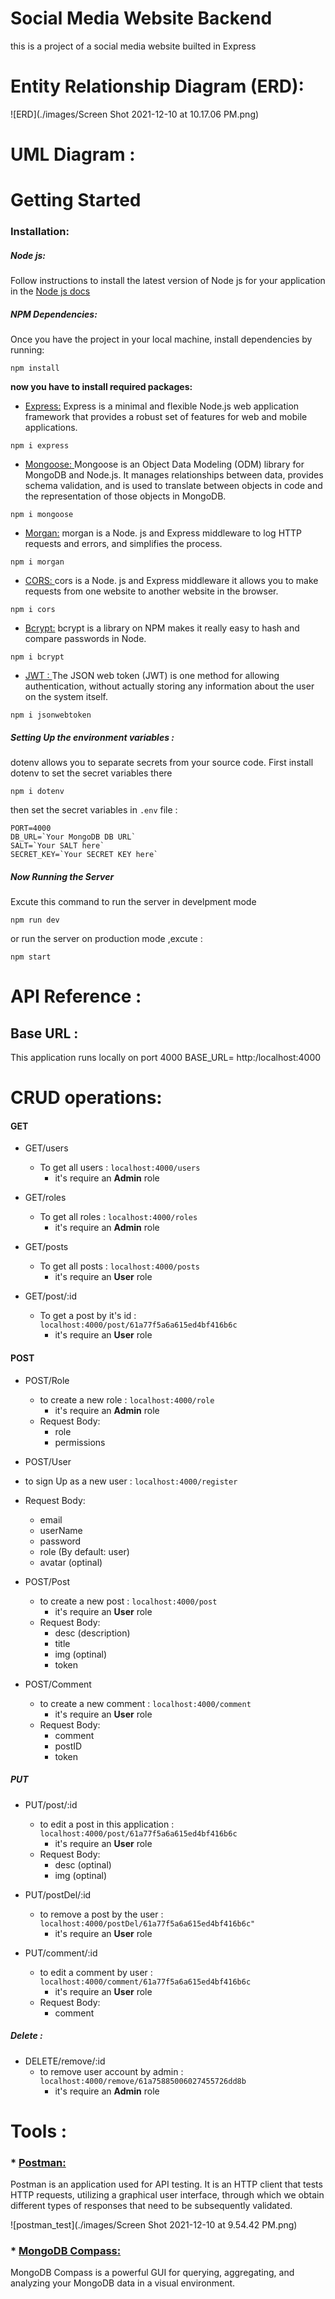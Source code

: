 # Social Media Website Backend

this is a project of a social media website builted in Express

# Entity Relationship Diagram (ERD):

![ERD](./images/Screen Shot 2021-12-10 at 10.17.06 PM.png)

# UML Diagram :

# Getting Started

### Installation:

##### Node js:

Follow instructions to install the latest version of Node js for your application in the [Node js docs](https://nodejs.org/en/)

##### NPM Dependencies:

Once you have the project in your local machine, install dependencies by running:

```
npm install
```

**now you have to install required packages:**

- [Express:](https://expressjs.com/en/starter/installing.html)
  Express is a minimal and flexible Node.js web application framework that provides a robust set of features for web and mobile applications.

```
npm i express

```

- [Mongoose: ](https://docs.mongodb.com/manual/installation/) Mongoose is an Object Data Modeling (ODM) library for MongoDB and Node.js. It manages relationships between data, provides schema validation, and is used to translate between objects in code and the representation of those objects in MongoDB.

```
npm i mongoose
```

- [Morgan:](https://www.npmjs.com/package/morgan) morgan is a Node. js and Express middleware to log HTTP requests and errors, and simplifies the process.

```
npm i morgan
```

- [CORS: ](https://www.npmjs.com/package/cors) cors is a Node. js and Express middleware it allows you to make requests from one website to another website in the browser.

```
npm i cors
```

- [Bcrypt:](https://www.npmjs.com/package/bcrypt)
  bcrypt is a library on NPM makes it really easy to hash and compare passwords in Node.

```
npm i bcrypt
```

- [JWT : ](https://www.npmjs.com/search?q=jwt) The JSON web token (JWT) is one method for allowing authentication, without actually storing any information about the user on the system itself.

```
npm i jsonwebtoken
```

##### Setting Up the environment variables :

dotenv allows you to separate secrets from your source code.
First install dotenv to set the secret variables there

```
npm i dotenv
```

then set the secret variables in `.env` file :

```
PORT=4000
DB_URL=`Your MongoDB DB URL`
SALT=`Your SALT here`
SECRET_KEY=`Your SECRET KEY here`
```

##### Now Running the Server

Excute this command to run the server in develpment mode

```
npm run dev
```

or run the server on production mode ,excute :

```
npm start
```

# API Reference :

## Base URL :

This application runs locally on port 4000
BASE_URL= http:/localhost:4000

# CRUD operations:

#### GET

- GET/users

  - To get all users :
    `localhost:4000/users`
    - it's require an **Admin** role

- GET/roles

  - To get all roles :
    `localhost:4000/roles`
    - it's require an **Admin** role

- GET/posts

  - To get all posts :
    `localhost:4000/posts`
    - it's require an **User** role

- GET/post/:id

  - To get a post by it's id :
    `localhost:4000/post/61a77f5a6a615ed4bf416b6c`
    - it's require an **User** role

#### POST

- POST/Role

  - to create a new role :
    `localhost:4000/role`
    - it's require an **Admin** role
  - Request Body:
    - role
    - permissions

- POST/User

- to sign Up as a new user :
  `localhost:4000/register`
- Request Body:

  - email
  - userName
  - password
  - role (By default: user)
  - avatar (optinal)

- POST/Post

  - to create a new post :
    `localhost:4000/post`
    - it's require an **User** role
  - Request Body:
    - desc (description)
    - title
    - img (optinal)
    - token

- POST/Comment

  - to create a new comment :
    `localhost:4000/comment`
    - it's require an **User** role
  - Request Body:
    - comment
    - postID
    - token

##### PUT

- PUT/post/:id

  - to edit a post in this application :
    `localhost:4000/post/61a77f5a6a615ed4bf416b6c`
    - it's require an **User** role
  - Request Body:
    - desc (optinal)
    - img (optinal)

- PUT/postDel/:id

  - to remove a post by the user :
    `localhost:4000/postDel/61a77f5a6a615ed4bf416b6c"`
    - it's require an **User** role

- PUT/comment/:id

  - to edit a comment by user :
    `localhost:4000/comment/61a77f5a6a615ed4bf416b6c`
    - it's require an **User** role
  - Request Body:
    - comment

##### Delete :

- DELETE/remove/:id
  - to remove user account by admin :
    `localhost:4000/remove/61a75885006027455726dd8b`
    - it's require an **Admin** role

# Tools :

### \* [Postman: ](https://www.postman.com/downloads/)

Postman is an application used for API testing. It is an HTTP client that tests HTTP requests, utilizing a graphical user interface, through which we obtain different types of responses that need to be subsequently validated.

![postman_test](./images/Screen Shot 2021-12-10 at 9.54.42 PM.png)

### \* [MongoDB Compass:](https://docs.mongodb.com/manual/installation/)

MongoDB Compass is a powerful GUI for querying, aggregating, and analyzing your MongoDB data in a visual environment.
